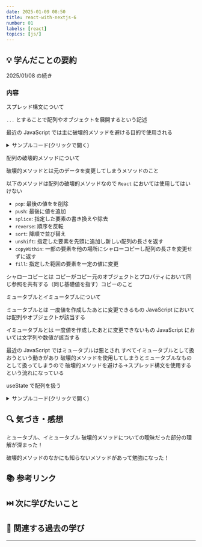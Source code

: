 ```yaml
---
date: 2025-01-09 08:50
title: react-with-nextjs-6
number: 01
labels: [react]
topics: [js/]
---
```


## 💡 学んだことの要約

2025/01/08 の続き

### 内容

スプレッド構文について

`...` とすることで配列やオブジェクトを展開するという記述

最近の JavaScript では主に破壊的メソッドを避ける目的で使用される

<details>
<summary>サンプルコード(クリックで開く)</summary>

```js
const array = [1, 2, 3];
const newArray = [...array, 4, 5];

console.log(newArray); // [1,2,3,4,5]
```

</details>

配列の破壊的メソッドについて

破壊的メソッドとは元のデータを変更してしまうメソッドのこと

以下のメソッドは配列の破壊的メソッドなので `React` においては使用してはいけない

- `pop`: 最後の値をを削除
- `push`: 最後に値を追加
- `splice`: 指定した要素の書き換えや除去
- `reverse`: 順序を反転
- `sort`: 降順で並び替え
- `unshift`: 指定した要素を先頭に追加し新しい配列の長さを返す
- `copyWithin`: 一部の要素を他の場所にシャローコピーし配列の長さを変更せずに返す
- `fill`: 指定した範囲の要素を一定の値に変更

シャローコピーとは
コピーがコピー元のオブジェクトとプロパティにおいて同じ参照を共有する（同じ基礎値を指す）コピーのこと

ミュータブルとイミュータブルについて

ミュータブルとは
一度値を作成したあとに変更できるもの
JavaScript においては配列やオブジェクトが該当する

イミュータブルとは
一度値を作成したあとに変更できないもの
JavaScript においては文字列や数値が該当する

最近の JavaScript ではミュータブルは悪とされ
すべてイミュータブルとして扱おうという動きがあり
破壊的メソッドを使用してしまうとミュータブルなものとして扱ってしまうので
破壊的メソッドを避ける→スプレッド構文を使用するという流れになっている

useState で配列を扱う

<details>
<summary>サンプルコード(クリックで開く)</summary>

```jsx
/* eslint-disable react/prop-types */

import { useCallback, useEffect, useState } from 'react';
import Headline from 'src/components/Headline';
import Links from 'src/components/Links';
import styles from 'src/components/Main/Main.module.css';

export default function Main(props) {
  const [count, setCount] = useState(1);
  const [text, setText] = useState('');
  const [isView, setIsView] = useState(true);
  const [array, setArray] = useState([]);

  const handleChange = useCallback((e) => {
    if (e.target.value.length > 5) {
      alert('制限文字数を超えています、5文字以内にしてください');
    }
    setText(e.target.value.trim());
  }, []);

  const handleAdd = useCallback(() => {
    setArray((prevArray) => {
      if (prevArray.some((item) => item === text)) {
        alert('おんなじ要素がすでにあるよ！');
        return prevArray;
      }
      return [...prevArray, text];
    });
  }, [text]);

  return (
    <main className={styles.main}>
      <input type="text" value={text} onChange={handleChange} />
      <button onClick={handleAdd}>追加</button>
      <ul>
        {array.map((item) => {
          return <li key={item}>{item}</li>;
        })}
      </ul>
    </main>
  );
}
```

</details>

## 🔍 気づき・感想

ミュータブル、イミュータブル
破壊的メソッドについての曖昧だった部分の理解が深まった！

破壊的メソッドのなかにも知らないメソッドがあって勉強になった！

## 📚 参考リンク

## ⏭️ 次に学びたいこと

## 📌 関連する過去の学び

---
